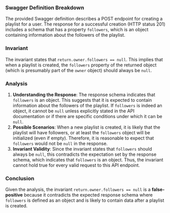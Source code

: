 ### Swagger Definition Breakdown
The provided Swagger definition describes a POST endpoint for creating a playlist for a user. The response for a successful creation (HTTP status 201) includes a schema that has a property `followers`, which is an object containing information about the followers of the playlist.

### Invariant
The invariant states that `return.owner.followers == null`. This implies that when a playlist is created, the `followers` property of the returned object (which is presumably part of the `owner` object) should always be `null`.

### Analysis
1. **Understanding the Response**: The response schema indicates that `followers` is an object. This suggests that it is expected to contain information about the followers of the playlist. If `followers` is indeed an object, it cannot be `null` unless explicitly stated in the API documentation or if there are specific conditions under which it can be `null`.
2. **Possible Scenarios**: When a new playlist is created, it is likely that the playlist will have followers, or at least the `followers` object will be initialized (even if empty). Therefore, it is reasonable to expect that `followers` would not be `null` in the response.
3. **Invariant Validity**: Since the invariant states that `followers` should always be `null`, this contradicts the expectation set by the response schema, which indicates that `followers` is an object. Thus, the invariant cannot hold true for every valid request to this API endpoint.

### Conclusion
Given the analysis, the invariant `return.owner.followers == null` is a **false-positive** because it contradicts the expected response schema where `followers` is defined as an object and is likely to contain data after a playlist is created.
